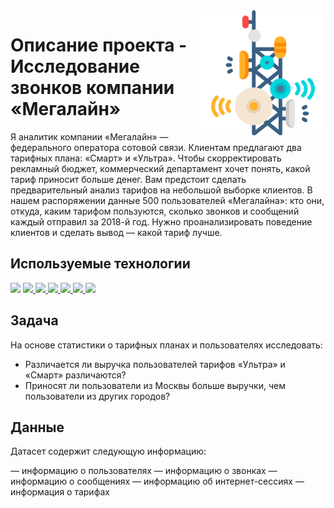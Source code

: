<img src="telecom.png" width=200 align="right"/>

# Описание проекта - Исследование звонков компании «Мегалайн»

Я аналитик компании «Мегалайн» — федерального оператора сотовой связи. Клиентам предлагают два тарифных плана: «Смарт» и «Ультра». Чтобы скорректировать рекламный бюджет, коммерческий департамент хочет понять, какой тариф приносит больше денег.
Вам предстоит сделать предварительный анализ тарифов на небольшой выборке клиентов. В нашем распоряжении данные 500 пользователей «Мегалайна»: кто они, откуда, каким тарифом пользуются, сколько звонков и сообщений каждый отправил за 2018-й год. Нужно проанализировать поведение клиентов и сделать вывод — какой тариф лучше.

## Используемые технологии
<div align="left">
<a href="https://www.python.org" target="_blank"><img src="https://img.shields.io/badge/Python-3776AB?style=for-the-badge&logo=Python&logoColor=white"/></a>
<a href="https://pandas.pydata.org" target="_blank"><img src="https://img.shields.io/badge/Pandas-150458?style=for-the-badge&logo=pandas&logoColor=white"/>
</a>
<a href=# target="_blank"><img src="https://img.shields.io/badge/seaborn-B0C4DE?style=for-the-badge&logo=Codeforces&logoColor=white"/>
</a>
<a href="https://jupyter.org" target="_blank"><img src="https://img.shields.io/badge/Jupyter-F37626?style=for-the-badge&logo=Jupyter&logoColor=white"/>
</a>
<a href=# target="_blank"><img src="https://img.shields.io/badge/Numpy-B0E0E6?style=for-the-badge&logo=Numpy&logoColor=white"/>
</a>
<a href=# target="_blank"><img src="https://img.shields.io/badge/Scipy-191970?style=for-the-badge&logo=Scipy&logoColor=white"/>
</a>
<a href=# target="_blank"><img src="https://img.shields.io/badge/Matplotlib-808080?style=for-the-badge&logo=CodeForces&logoColor=white"/>
</a>
</div> 

## Задача

На основе статистики о тарифных планах и пользователях исследовать:
- Различается ли выручка пользователей тарифов «Ультра» и «Смарт» различаются?
- Приносят ли пользователи из Москвы больше выручки, чем пользователи из других городов?

## Данные
Датасет содержит следующую информацию:

 — информацию о пользователях
 — информацию о звонках
 — информацию о сообщениях
 — информацию об интернет-сессиях
 — информация о тарифах
